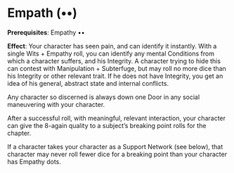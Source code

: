 # Empath (••) 
**Prerequisites**: Empathy •• 

**Effect**: Your character has seen pain, and can identify it instantly. With a single Wits + Empathy roll, you can identify any mental Conditions from which a character suffers, and his Integrity. A character trying to hide this can contest with Manipulation + Subterfuge, but may roll no more dice than his Integrity or other relevant trait. If he does not have Integrity, you get an idea of his general, abstract state and internal conflicts.

Any character so discerned is always down one Door in any social maneuvering with your character. 

After a successful roll, with meaningful, relevant interaction, your character can give the 8-again quality to a subject’s breaking point rolls for the chapter. 

If a character takes your character as a Support Network (see below), that character may never roll fewer dice for a breaking point than your character has Empathy dots.